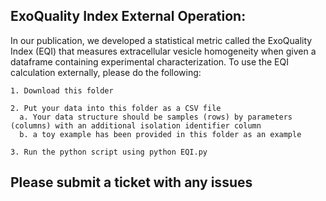 ## ExoQuality Index External Operation: 

In our publication, we developed a statistical metric called the ExoQuality Index (EQI) that measures extracellular vesicle homogeneity when given a dataframe containing experimental characterization. To use the EQI calculation externally, please do the following:
```
1. Download this folder
```
```
2. Put your data into this folder as a CSV file
  a. Your data structure should be samples (rows) by parameters (columns) with an additional isolation identifier column
  b. a toy example has been provided in this folder as an example
```
```
3. Run the python script using python EQI.py 
```
## Please submit a ticket with any issues 
